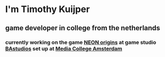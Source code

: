 <!-- ### Hi there 👋 -->

# I'm Timothy Kuijper 

## game developer in college from the netherlands 
### currently working on the game [NEON origins](https://www.neonorigins.com) at game studio [BAstudios](https://github.com/BAStudio) set up at [Media College Amsterdam](https://www.ma-web.nl)




<!--
**TimothyKuijper/TimothyKuijper** is a ✨ _special_ ✨ repository because its `README.md` (this file) appears on your GitHub profile.

Here are some ideas to get you started:

- 🔭 I’m currently working on ...
- 🌱 I’m currently learning ...
- 👯 I’m looking to collaborate on ...
- 🤔 I’m looking for help with ...
- 💬 Ask me about ...
- 📫 How to reach me: ...
- 😄 Pronouns: ...
- ⚡ Fun fact: ...
-->
